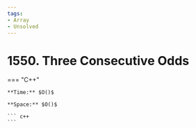```yaml
---
tags:
- Array
- Unsolved
---
```



# 1550. Three Consecutive Odds

=== "C++"

    **Time:** $O()$

    **Space:** $O()$

    ``` c++
    ```